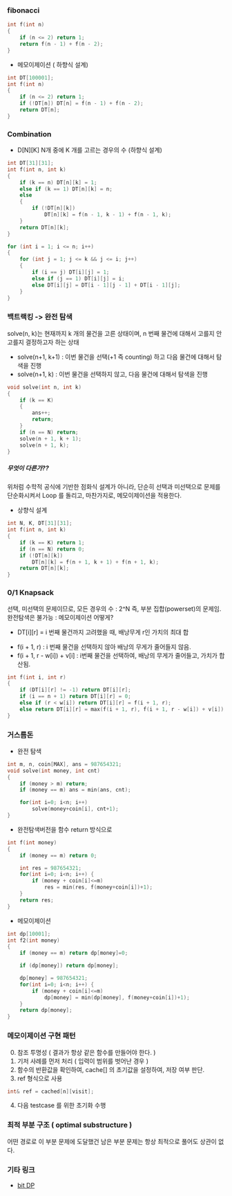 ### fibonacci
```c
int f(int n)
{
	if (n <= 2)	return 1;
	return f(n - 1) + f(n - 2);
}
```
- 메모이제이션 ( 하향식 설계)
```c
int DT[100001];
int f(int n)
{
	if (n <= 2)	return 1;
	if (!DT[n]) DT[n] = f(n - 1) + f(n - 2);
	return DT[n];
}
```

### Combination

- D[N][K] N개 중에 K 개를 고르는 경우의 수 (하향식 설계)
```c
int DT[31][31];
int f(int n, int k)
{
	if (k == n) DT[n][k] = 1;
	else if (k == 1) DT[n][k] = n;
	else
	{
		if (!DT[n][k])
			DT[n][k] = f(n - 1, k - 1) + f(n - 1, k);
	}
	return DT[n][k];
}

for (int i = 1; i <= n; i++)
{
	for (int j = 1; j <= k && j <= i; j++)
	{
		if (i == j) DT[i][j] = 1;
		else if (j == 1) DT[i][j] = i;
		else DT[i][j] = DT[i - 1][j - 1] + DT[i - 1][j];
	}
}

```
### 백트랙킹 -> 완전 탐색
solve(n, k)는 현재까지 k 개의 물건을 고른 상태이며,
n 번째 물건에 대해서 고를지 안 고를지 결정하고자 하는 상태

* solve(n+1, k+1) : 이번 물건을 선택(+1 즉 counting) 하고 다음 물건에 대해서 탐색을 진행
* solve(n+1, k)   : 이번 물건을 선택하지 않고, 다음 물건에 대해서 탐색을 진행


```c
void solve(int n, int k)
{
	if (k == K)
	{
		ans++;
		return;
	}
	if (n == N) return;
	solve(n + 1, k + 1);
	solve(n + 1, k);
}
```

##### 무엇이 다른가??
위처럼 수학적 공식에 기반한 점화식 설계가 아니라, 단순히 선택과 미선택으로 문제를 단순화시켜서 Loop 를 돌리고,
마찬가지로, 메모이제이션을 적용한다.
- 상향식 설계
```c
int N, K, DT[31][31];
int f(int n, int k)
{
	if (k == K) return 1;
	if (n == N) return 0;
	if (!DT[n][k])
		DT[n][k] = f(n + 1, k + 1) + f(n + 1, k);
	return DT[n][k];
}
```

### 0/1 Knapsack 
선택, 미선택의 문제이므로, 모든 경우의 수 : 2^N 즉, 부분 집합(powerset)의 문제임.
완전탐색은 불가능 : 메모이제이션 어떻게? 

* DT[i][r] = i 번째 물건까지 고려했을 때, 배낭무게 r인 가치의 최대 합 
 - f(i + 1, r) : i 번째 물건을 선택하지 않아 배낭의 무게가 줄어들지 않음.
 - f(i + 1, r - w[i]) + v[i] : i번째 물건을 선택하여, 배낭의 무게가 줄어들고, 가치가 합산됨.
```c
int f(int i, int r)
{
	if (DT[i][r] != -1) return DT[i][r];
	if (i == n + 1) return DT[i][r] = 0;
	else if (r < w[i]) return DT[i][r] = f(i + 1, r);
	else return DT[i][r] = max(f(i + 1, r), f(i + 1, r - w[i]) + v[i]);
}
```

### 거스름돈

- 완전 탐색
```c
int m, n, coin[MAX], ans = 987654321;
void solve(int money, int cnt)
{
    if (money > m) return;
    if (money == m) ans = min(ans, cnt);

    for(int i=0; i<n; i++)
        solve(money+coin[i], cnt+1);
}
```
- 완전탐색버전을 함수 return 방식으로
```c
int f(int money)
{
    if (money == m) return 0;

    int res = 987654321;
    for(int i=0; i<n; i++) {
        if (money + coin[i]<=m)
            res = min(res, f(money+coin[i])+1);
    }
    return res;
}
```
- 메모이제이션
```c
int dp[10001];
int f2(int money)
{
    if (money == m) return dp[money]=0;

    if (dp[money]) return dp[money];

    dp[money] = 987654321;
    for(int i=0; i<n; i++) {
        if (money + coin[i]<=m)
            dp[money] = min(dp[money], f(money+coin[i])+1);
    }
    return dp[money];
}
```

### 메모이제이션 구현 패턴

0. 참조 투명성 ( 결과가 항상 같은 함수를 만들어야 한다. )
1. 기저 사례를 먼저 처리 ( 입력이 범위를 벗어난 경우 )
2. 함수의 반환값을 확인하여, cache[] 의 초기값을 설정하여, 저장 여부 판단.
3. ref 형식으로 사용
```c
int& ref = cached[n][visit];
```
4. 다음 testcase 를 위한 초기화 수행

### 최적 부분 구조 ( optimal substructure )
어떤 경로로 이 부분 문제에 도달했건 남은 부분 문제는 항상 최적으로 풀어도 상관이 없다.

### 기타 링크
- [bit DP](https://koosaga.com/8?category=554431)
